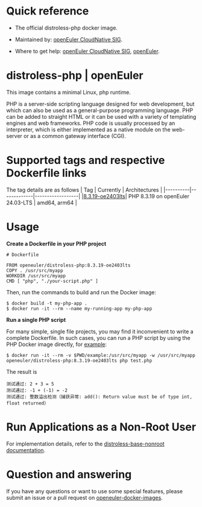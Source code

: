 # Quick reference

- The official distroless-php docker image.

- Maintained by: [openEuler CloudNative SIG](https://gitee.com/openeuler/cloudnative).

- Where to get help: [openEuler CloudNative SIG](https://gitee.com/openeuler/cloudnative), [openEuler](https://gitee.com/openeuler/community).

# distroless-php | openEuler
This image contains a minimal Linux, php runtime.

PHP is a server-side scripting language designed for web development, but which can also be used as a general-purpose programming language. PHP can be added to straight HTML or it can be used with a variety of templating engines and web frameworks. PHP code is usually processed by an interpreter, which is either implemented as a native module on the web-server or as a common gateway interface (CGI).

# Supported tags and respective Dockerfile links
The tag details are as follows
|    Tag   |  Currently  |   Architectures  |
|----------|-------------|------------------|
|[8.3.19-oe2403lts](https://gitee.com/openeuler/openeuler-docker-images/blob/master/Distroless/distroless-php/8.3.19/24.03-lts/Distrofile)| PHP 8.3.19 on openEuler 24.03-LTS | amd64, arm64 |

# Usage
**Create a Dockerfile in your PHP project**
```
# Dockerfile

FROM openeuler/distroless-php:8.3.19-oe2403lts
COPY . /usr/src/myapp
WORKDIR /usr/src/myapp
CMD [ "php", "./your-script.php" ]
```
Then, run the commands to build and run the Docker image:
```
$ docker build -t my-php-app .
$ docker run -it --rm --name my-running-app my-php-app
```

**Run a single PHP script**

For many simple, single file projects, you may find it inconvenient to write a complete Dockerfile. In such cases, you can run a PHP script by using the PHP Docker image directly, for [example](https://gitee.com/openeuler/openeuler-docker-images/blob/master/Distroless/distroless-php/example):
```
$ docker run -it --rm -v $PWD/example:/usr/src/myapp -w /usr/src/myapp openeuler/distroless-php:8.3.19-oe2403lts php test.php
```
The result is
```
测试通过: 2 + 3 = 5
测试通过: -1 + (-1) = -2
测试通过: 整数溢出检测（捕获异常: add(): Return value must be of type int, float returned）
```

# Run Applications as a Non-Root User
For implementation details, refer to the [distroless-base-nonroot documentation](https://gitee.com/openeuler/openeuler-docker-images/blob/master/Distroless/distroless-base-nonroot/README.md).

# Question and answering
If you have any questions or want to use some special features, please submit an issue or a pull request on [openeuler-docker-images](https://gitee.com/openeuler/openeuler-docker-images).